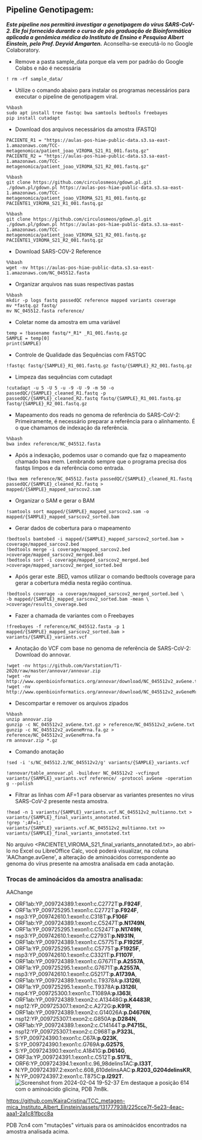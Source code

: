 ## Pipeline Genotipagem:
***Este pipeline nos permitirá investigar a genotipagem do vírus SARS-CoV-2. Ele foi fornecido durante o curso de pós graduação de Bioinformática aplicada a genômica médica do Instituto de Ensino e Pesquisa Albert Einstein, pelo Prof. Deyvid Amgarten.*** Aconselha-se executá-lo no Google Colaboratory.

- Remove a pasta sample_data porque ela vem por padrão do Google Colabs e não é necessária
```
! rm -rf sample_data/
```
- Utilize o comando abaixo para instalar os programas necessários para executar o pipeline de genotipagem viral.
```
%%bash
sudo apt install tree fastqc bwa samtools bedtools freebayes
pip install cutadapt
```
- Download dos arquivos necessários da amostra (FASTQ)
```
PACIENTE_R1 = "https://aulas-pos-hiae-public-data.s3.sa-east-1.amazonaws.com/TCC-metagenomica/patient_joao_VIROMA_S21_R1_001.fastq.gz"
PACIENTE_R2 = "https://aulas-pos-hiae-public-data.s3.sa-east-1.amazonaws.com/TCC-metagenomica/patient_joao_VIROMA_S21_R2_001.fastq.gz"
```
```
%%bash
git clone https://github.com/circulosmeos/gdown.pl.git
./gdown.pl/gdown.pl https://aulas-pos-hiae-public-data.s3.sa-east-1.amazonaws.com/TCC-metagenomica/patient_joao_VIROMA_S21_R1_001.fastq.gz PACIENTE1_VIROMA_S21_R1_001.fastq.gz
```
```
%%bash
git clone https://github.com/circulosmeos/gdown.pl.git
./gdown.pl/gdown.pl https://aulas-pos-hiae-public-data.s3.sa-east-1.amazonaws.com/TCC-metagenomica/patient_joao_VIROMA_S21_R2_001.fastq.gz PACIENTE1_VIROMA_S21_R2_001.fastq.gz
```
- Download SARS-COV-2 Reference
```
%%bash
wget -nv https://aulas-pos-hiae-public-data.s3.sa-east-1.amazonaws.com/NC_045512.fasta
```
- Organizar arquivos nas suas respectivas pastas
```
%%bash
mkdir -p logs fastq passedQC reference mapped variants coverage
mv *fastq.gz fastq/
mv NC_045512.fasta reference/
```
- Coletar nome da amostra em uma variável
```
temp = !basename fastq/*_R1* _R1_001.fastq.gz
SAMPLE = temp[0]
print(SAMPLE)
```
- Controle de Qualidade das Sequências com FASTQC
```
!fastqc fastq/{SAMPLE}_R1_001.fastq.gz fastq/{SAMPLE}_R2_001.fastq.gz
```
- Limpeza das sequências com cutadapt
```
!cutadapt -u 5 -U 5 -u -9 -U -9 -m 50 -o passedQC/{SAMPLE}_cleaned_R1.fastq -p passedQC/{SAMPLE}_cleaned_R2.fastq fastq/{SAMPLE}_R1_001.fastq.gz fastq/{SAMPLE}_R2_001.fastq.gz
```
- Mapeamento dos reads no genoma de referência do SARS-CoV-2: Primeiramente, é necessário preparar a referência para o alinhamento. É o que chamamos de indexação da referência.
```
%%bash
bwa index reference/NC_045512.fasta
```
- Após a indexação, podemos usar o comando que faz o mapeamento chamado bwa mem. Lembrando sempre que o programa precisa dos fastqs limpos e da referência como entrada.
```
!bwa mem reference/NC_045512.fasta passedQC/{SAMPLE}_cleaned_R1.fastq passedQC/{SAMPLE}_cleaned_R2.fastq > mapped/{SAMPLE}_mapped_sarscov2.sam
```
- Organizar o SAM e gerar o BAM
```
!samtools sort mapped/{SAMPLE}_mapped_sarscov2.sam -o mapped/{SAMPLE}_mapped_sarscov2_sorted.bam
```
- Gerar dados de cobertura para o mapeamento
```
!bedtools bamtobed -i mapped/{SAMPLE}_mapped_sarscov2_sorted.bam > coverage/mapped_sarcov2.bed
!bedtools merge -i coverage/mapped_sarcov2.bed >coverage/mapped_sarscov2_merged.bed
!bedtools sort -i coverage/mapped_sarscov2_merged.bed >coverage/mapped_sarscov2_merged_sorted.bed
```
- Após gerar este .BED, vamos utilizar o comando bedtools coverage para gerar a cobertura média nesta região contínua.
```
!bedtools coverage -a coverage/mapped_sarscov2_merged_sorted.bed \
-b mapped/{SAMPLE}_mapped_sarscov2_sorted.bam -mean \
>coverage/results_coverage.bed
```
- Fazer a chamada de variantes com o Freebayes
```
!freebayes -f reference/NC_045512.fasta -p 1 mapped/{SAMPLE}_mapped_sarscov2_sorted.bam > variants/{SAMPLE}_variants.vcf
```
- Anotação do VCF com base no genoma de referência de SARS-CoV-2: Download do annovar.
```
!wget -nv https://github.com/Varstation/T1-2020/raw/master/annovar/annovar.zip
!wget -nv http://www.openbioinformatics.org/annovar/download/NC_045512v2_avGene.txt.gz
!wget -nv http://www.openbioinformatics.org/annovar/download/NC_045512v2_avGeneMrna.fa.gz
```
- Descompartar e remover os arquivos zipados
```
%%bash
unzip annovar.zip
gunzip -c NC_045512v2_avGene.txt.gz > reference/NC_045512v2_avGene.txt
gunzip -c NC_045512v2_avGeneMrna.fa.gz > reference/NC_045512v2_avGeneMrna.fa
rm annovar.zip *.gz
```
- Comando anotação
```
!sed -i 's/NC_045512.2/NC_045512v2/g' variants/{SAMPLE}_variants.vcf
```
```
!annovar/table_annovar.pl -buildver NC_045512v2 -vcfinput variants/{SAMPLE}_variants.vcf reference/ -protocol avGene -operation g --polish
```
- Filtrar as linhas com AF=1 para observar as variantes presentes no vírus SARS-CoV-2 presente nesta amostra.
```
!head -n 1 variants/{SAMPLE}_variants.vcf.NC_045512v2_multianno.txt > variants/{SAMPLE}_final_variants_annotated.txt
!grep ';AF=1;' variants/{SAMPLE}_variants.vcf.NC_045512v2_multianno.txt >> variants/{SAMPLE}_final_variants_annotated.txt
```
No arquivo <PACIENTE1_VIROMA_S21_final_variants_annotated.txt>, ao abri-lo no Excel ou LibreOffice Calc, você poderá visualizar, na coluna 'AAChange.avGene', a alteração de aminoácidos correspondente ao genoma do vírus presente na amostra analisada em cada anotação.

### Trocas de aminoácidos da amostra analisada:
AAChange

- ORF1ab:YP_009724389.1:exon1:c.C2772T:**p.F924F**,
- ORF1a:YP_009725295.1:exon1:c.C2772T:**p.F924F**,
- nsp3:YP_009742610.1:exon1:c.C318T:**p.F106F**
- ORF1ab:YP_009724389.1:exon1:c.C5247T:**p.N1749N**,
- ORF1a:YP_009725295.1:exon1:c.C5247T:**p.N1749N**,
- nsp3:YP_009742610.1:exon1:c.C2793T:**p.N931N**,
- ORF1ab:YP_009724389.1:exon1:c.C5775T:**p.F1925F**,
- ORF1a:YP_009725295.1:exon1:c.C5775T:**p.F1925F**,
- nsp3:YP_009742610.1:exon1:c.C3321T:**p.F1107F**,
- ORF1ab:YP_009724389.1:exon1:c.G7671T:**p.A2557A**,
- ORF1a:YP_009725295.1:exon1:c.G7671T:**p.A2557A**,
- nsp3:YP_009742610.1:exon1:c.G5217T:**p.A1739A**,
- ORF1ab:YP_009724389.1:exon1:c.T9378A:**p.I3126I**,
- ORF1a:YP_009725295.1:exon1:c.T9378A:**p.I3126I**,
- nsp4:YP_009725300.1:exon1:c.T1089A:**p.I363I**,
- ORF1ab:YP_009724389.1:exon2:c.A13448G:**p.K4483R**,
- nsp12:YP_009725307.1:exon2:c.A272G:**p.K91R**,
- ORF1ab:YP_009724389.1:exon2:c.G14026A:**p.D4676N**,
- nsp12:YP_009725307.1:exon2:c.G850A:**p.D284N**,
- ORF1ab:YP_009724389.1:exon2:c.C14144T:**p.P4715L**,
- nsp12:YP_009725307.1:exon2:c.C968T:**p.P323L**,
- S:YP_009724390.1:exon1:c.C67A:**p.Q23K**,
- S:YP_009724390.1:exon1:c.G769A:**p.G257S**,
- S:YP_009724390.1:exon1:c.A1841G:**p.D614G**,
- ORF3a:YP_009724391.1:exon1:c.C512T:**p.S171L**,
- ORF6:YP_009724394.1:exon1:c.96_98delinsTAC:**p.I33T**,
- N:YP_009724397.2:exon1:c.608_610delinsAAC:**p.R203_G204delinsKR**,
- N:YP_009724397.2:exon1:c.T875C:**p.I292T**.
![Screenshot from 2024-02-04 19-52-37](https://github.com/KairaCristina/TCC_metagen-mica_Instituto_Albert_Einstein/assets/131777938/98eb2d84-dc1f-422e-ae99-eeb62920f856)
Em destaque a posição 614 com o aminoácido glicina, PDB 7m8k.

https://github.com/KairaCristina/TCC_metagen-mica_Instituto_Albert_Einstein/assets/131777938/225cce7f-5e23-4eac-aaa1-2a1c81fbcc8a

PDB 7cn4 com "mutações" virtuais para os aminoácidos encontrados na amostra analisada acima.

